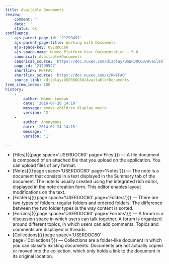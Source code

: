 ```yaml
---
title: Available Documents
review:
    comment: ''
    date: ''
    status: ok
confluence:
    ajs-parent-page-id: '21299491'
    ajs-parent-page-title: Working with Documents
    ajs-space-key: USERDOC60
    ajs-space-name: Nuxeo Platform User Documentation — 6.0
    canonical: Available+Documents
    canonical_source: 'https://doc.nuxeo.com/display/USERDOC60/Available+Documents'
    page_id: '21299527'
    shortlink: RwFFAQ
    shortlink_source: 'https://doc.nuxeo.com/x/RwFFAQ'
    source_link: /display/USERDOC60/Available+Documents
tree_item_index: 100
history:
    -
        author: Manon Lumeau
        date: '2016-07-20 14:10'
        message: emove children display macro
        version: '2'
    -
        author: Anonymous
        date: '2014-02-24 14:15'
        message: ''
        version: '1'

---
```

*   [Files]({{page space='USERDOC60' page='Files'}})&nbsp;&mdash;&nbsp;<span class="smalltext">A file document is composed of an attached file that you upload on the application. You can upload files of any format.</span>
*   [Notes]({{page space='USERDOC60' page='Notes'}})&nbsp;&mdash;&nbsp;<span class="smalltext">The note is a document that consists in a text displayed in the Summary tab of the document. The note is usually created using the integrated rich editor, displayed in the note creation form. This editor enables layout modifications on the text.</span>
*   [Folders]({{page space='USERDOC60' page='Folders'}})&nbsp;&mdash;&nbsp;<span class="smalltext">There are two types of folders: regular folders and ordered folders. The difference between the two folder types is the way content is sorted.</span>
*   [Forums]({{page space='USERDOC60' page='Forums'}})&nbsp;&mdash;&nbsp;<span class="smalltext">A forum is a discussion space in which users can talk together. A forum is organized around different topics, in which users can add comments. Topics and comments are displayed in threads.</span>
*   [Collections]({{page space='USERDOC60' page='Collections'}})&nbsp;&mdash;&nbsp;<span class="smalltext">Collections are a folder-like document in which you can classify existing documents. Documents are not actually copied or moved into the collection, which only holds a link to the document in its original location.</span>
